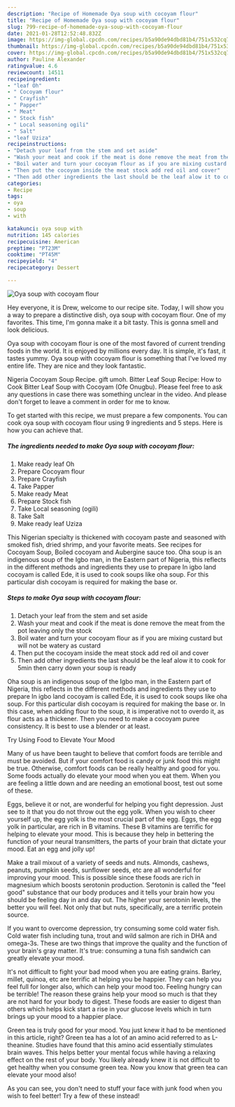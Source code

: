 ```yaml
---
description: "Recipe of Homemade Oya soup with cocoyam flour"
title: "Recipe of Homemade Oya soup with cocoyam flour"
slug: 799-recipe-of-homemade-oya-soup-with-cocoyam-flour
date: 2021-01-28T12:52:48.832Z
image: https://img-global.cpcdn.com/recipes/b5a90de94dbd81b4/751x532cq70/oya-soup-with-cocoyam-flour-recipe-main-photo.jpg
thumbnail: https://img-global.cpcdn.com/recipes/b5a90de94dbd81b4/751x532cq70/oya-soup-with-cocoyam-flour-recipe-main-photo.jpg
cover: https://img-global.cpcdn.com/recipes/b5a90de94dbd81b4/751x532cq70/oya-soup-with-cocoyam-flour-recipe-main-photo.jpg
author: Pauline Alexander
ratingvalue: 4.6
reviewcount: 14511
recipeingredient:
- "leaf Oh"
- " Cocoyam flour"
- " Crayfish"
- " Papper"
- " Meat"
- " Stock fish"
- " Local seasoning ogili"
- " Salt"
- "leaf Uziza"
recipeinstructions:
- "Detach your leaf from the stem and set aside"
- "Wash your meat and cook if the meat is done remove the meat from the pot leaving only the stock"
- "Boil water and turn your cocoyam flour as if you are mixing custard but will not be watery as custard"
- "Then put the cocoyam inside the meat stock add red oil and cover"
- "Then add other ingredients the last should be the leaf alow it to cook for 5min then carry down your soup is ready"
categories:
- Recipe
tags:
- oya
- soup
- with

katakunci: oya soup with 
nutrition: 145 calories
recipecuisine: American
preptime: "PT23M"
cooktime: "PT45M"
recipeyield: "4"
recipecategory: Dessert

---
```



![Oya soup with cocoyam flour](https://img-global.cpcdn.com/recipes/b5a90de94dbd81b4/751x532cq70/oya-soup-with-cocoyam-flour-recipe-main-photo.jpg)

Hey everyone, it is Drew, welcome to our recipe site. Today, I will show you a way to prepare a distinctive dish, oya soup with cocoyam flour. One of my favorites. This time, I'm gonna make it a bit tasty. This is gonna smell and look delicious.

Oya soup with cocoyam flour is one of the most favored of current trending foods in the world. It is enjoyed by millions every day. It is simple, it's fast, it tastes yummy. Oya soup with cocoyam flour is something that I've loved my entire life. They are nice and they look fantastic.

Nigeria Cocoyam Soup Recipe. gift umoh. Bitter Leaf Soup Recipe: How to Cook Bitter Leaf Soup with Cocoyam (Ofe Onugbu). Please feel free to ask any questions in case there was something unclear in the video. And please don&#39;t forget to leave a comment in order for me to know.


To get started with this recipe, we must prepare a few components. You can cook oya soup with cocoyam flour using 9 ingredients and 5 steps. Here is how you can achieve that.

<!--inarticleads1-->

##### The ingredients needed to make Oya soup with cocoyam flour:

1. Make ready leaf Oh
1. Prepare  Cocoyam flour
1. Prepare  Crayfish
1. Take  Papper
1. Make ready  Meat
1. Prepare  Stock fish
1. Take  Local seasoning (ogili)
1. Take  Salt
1. Make ready leaf Uziza


This Nigerian specialty is thickened with cocoyam paste and seasoned with smoked fish, dried shrimp, and your favorite meats. See recipes for Cocoyam Soup, Boiled cocoyam and Aubergine sauce too. Oha soup is an indigenous soup of the Igbo man, in the Eastern part of Nigeria, this reflects in the different methods and ingredients they use to prepare In igbo land cocoyam is called Ede, it is used to cook soups like oha soup. For this particular dish cocoyam is required for making the base or. 

<!--inarticleads2-->

##### Steps to make Oya soup with cocoyam flour:

1. Detach your leaf from the stem and set aside
1. Wash your meat and cook if the meat is done remove the meat from the pot leaving only the stock
1. Boil water and turn your cocoyam flour as if you are mixing custard but will not be watery as custard
1. Then put the cocoyam inside the meat stock add red oil and cover
1. Then add other ingredients the last should be the leaf alow it to cook for 5min then carry down your soup is ready


Oha soup is an indigenous soup of the Igbo man, in the Eastern part of Nigeria, this reflects in the different methods and ingredients they use to prepare In igbo land cocoyam is called Ede, it is used to cook soups like oha soup. For this particular dish cocoyam is required for making the base or. In this case, when adding flour to the soup, it is imperative not to overdo it, as flour acts as a thickener. Then you need to make a cocoyam puree consistency. It is best to use a blender or at least. 

Try Using Food to Elevate Your Mood


Many of us have been taught to believe that comfort foods are terrible and must be avoided. But if your comfort food is candy or junk food this might be true. Otherwise, comfort foods can be really healthy and good for you. Some foods actually do elevate your mood when you eat them. When you are feeling a little down and are needing an emotional boost, test out some of these.

Eggs, believe it or not, are wonderful for helping you fight depression. Just see to it that you do not throw out the egg yolk. When you wish to cheer yourself up, the egg yolk is the most crucial part of the egg. Eggs, the egg yolk in particular, are rich in B vitamins. These B vitamins are terrific for helping to elevate your mood. This is because they help in bettering the function of your neural transmitters, the parts of your brain that dictate your mood. Eat an egg and jolly up!

Make a trail mixout of a variety of seeds and nuts. Almonds, cashews, peanuts, pumpkin seeds, sunflower seeds, etc are all wonderful for improving your mood. This is possible since these foods are rich in magnesium which boosts serotonin production. Serotonin is called the "feel good" substance that our body produces and it tells your brain how you should be feeling day in and day out. The higher your serotonin levels, the better you will feel. Not only that but nuts, specifically, are a terrific protein source.

If you want to overcome depression, try consuming some cold water fish. Cold water fish including tuna, trout and wild salmon are rich in DHA and omega-3s. These are two things that improve the quality and the function of your brain's gray matter. It's true: consuming a tuna fish sandwich can greatly elevate your mood. 

It's not difficult to fight your bad mood when you are eating grains. Barley, millet, quinoa, etc are terrific at helping you be happier. They can help you feel full for longer also, which can help your mood too. Feeling hungry can be terrible! The reason these grains help your mood so much is that they are not hard for your body to digest. These foods are easier to digest than others which helps kick start a rise in your glucose levels which in turn brings up your mood to a happier place.

Green tea is truly good for your mood. You just knew it had to be mentioned in this article, right? Green tea has a lot of an amino acid referred to as L-theanine. Studies have found that this amino acid essentially stimulates brain waves. This helps better your mental focus while having a relaxing effect on the rest of your body. You likely already knew it is not difficult to get healthy when you consume green tea. Now you know that green tea can elevate your mood also!

As you can see, you don't need to stuff your face with junk food when you wish to feel better! Try a few of these instead!

